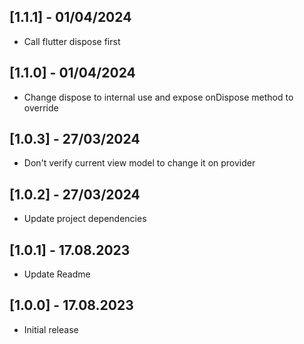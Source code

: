 ## [1.1.1] - 01/04/2024

- Call flutter dispose first

## [1.1.0] - 01/04/2024

- Change dispose to internal use and expose onDispose method to override

## [1.0.3] - 27/03/2024

- Don't verify current view model to change it on provider

## [1.0.2] - 27/03/2024

- Update project dependencies

## [1.0.1] - 17.08.2023

- Update Readme

## [1.0.0] - 17.08.2023

- Initial release
